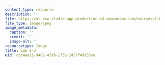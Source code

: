 ```yaml
---
content_type: resource
description: ''
file: https://ol-ocw-studio-app-production.s3.amazonaws.com/courses/2-672-project-laboratory-spring-2009/cdc4ee119401439b17392457f49935ce_lab52.jpg
file_type: image/jpeg
image_metadata:
  caption: ''
  credit: ''
  image-alt: ''
resourcetype: Image
title: Lab 5-2
uid: cdc4ee11-9401-439b-1739-2457f49935ce
---
```

